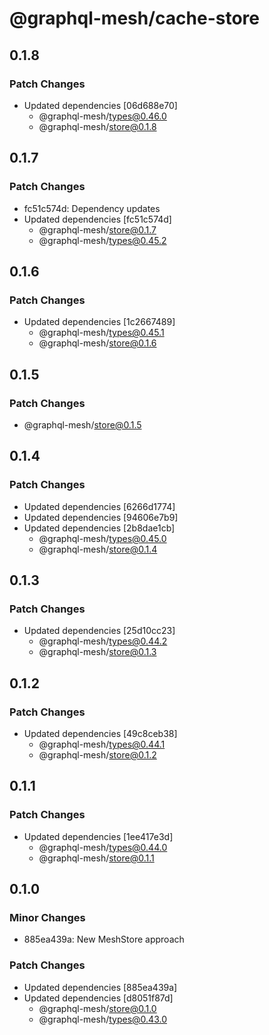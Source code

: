 # @graphql-mesh/cache-store

## 0.1.8

### Patch Changes

- Updated dependencies [06d688e70]
  - @graphql-mesh/types@0.46.0
  - @graphql-mesh/store@0.1.8

## 0.1.7

### Patch Changes

- fc51c574d: Dependency updates
- Updated dependencies [fc51c574d]
  - @graphql-mesh/store@0.1.7
  - @graphql-mesh/types@0.45.2

## 0.1.6

### Patch Changes

- Updated dependencies [1c2667489]
  - @graphql-mesh/types@0.45.1
  - @graphql-mesh/store@0.1.6

## 0.1.5

### Patch Changes

- @graphql-mesh/store@0.1.5

## 0.1.4

### Patch Changes

- Updated dependencies [6266d1774]
- Updated dependencies [94606e7b9]
- Updated dependencies [2b8dae1cb]
  - @graphql-mesh/types@0.45.0
  - @graphql-mesh/store@0.1.4

## 0.1.3

### Patch Changes

- Updated dependencies [25d10cc23]
  - @graphql-mesh/types@0.44.2
  - @graphql-mesh/store@0.1.3

## 0.1.2

### Patch Changes

- Updated dependencies [49c8ceb38]
  - @graphql-mesh/types@0.44.1
  - @graphql-mesh/store@0.1.2

## 0.1.1

### Patch Changes

- Updated dependencies [1ee417e3d]
  - @graphql-mesh/types@0.44.0
  - @graphql-mesh/store@0.1.1

## 0.1.0

### Minor Changes

- 885ea439a: New MeshStore approach

### Patch Changes

- Updated dependencies [885ea439a]
- Updated dependencies [d8051f87d]
  - @graphql-mesh/store@0.1.0
  - @graphql-mesh/types@0.43.0
